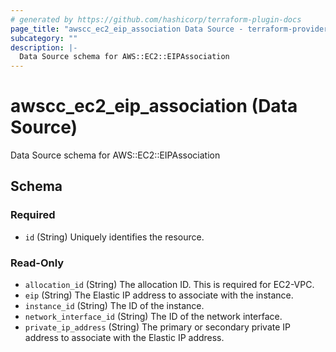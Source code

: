 ```yaml
---
# generated by https://github.com/hashicorp/terraform-plugin-docs
page_title: "awscc_ec2_eip_association Data Source - terraform-provider-awscc"
subcategory: ""
description: |-
  Data Source schema for AWS::EC2::EIPAssociation
---
```


# awscc_ec2_eip_association (Data Source)

Data Source schema for AWS::EC2::EIPAssociation



<!-- schema generated by tfplugindocs -->
## Schema

### Required

- `id` (String) Uniquely identifies the resource.

### Read-Only

- `allocation_id` (String) The allocation ID. This is required for EC2-VPC.
- `eip` (String) The Elastic IP address to associate with the instance.
- `instance_id` (String) The ID of the instance.
- `network_interface_id` (String) The ID of the network interface.
- `private_ip_address` (String) The primary or secondary private IP address to associate with the Elastic IP address.
